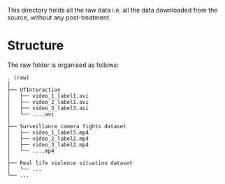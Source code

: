 This directory holds all the raw data i.e. all the data downloaded from the source, without any post-treatment.

# Structure

The raw folder is organised as follows:
```
. (raw)
│
├── UTInteraction
│   ├── video_1_label1.avi
│   ├── video_2_label1.avi
│   ├── video_3_label3.avi
│   └── ....avi
│
├── Surveillance camera fights dataset
│   ├── video_1_label5.mp4
│   ├── video_2_label2.mp4
│   ├── video_3_label2.mp4
│   └── ....mp4
│
├── Real life violence situation dataset
│   └── ...
└── ...
```
